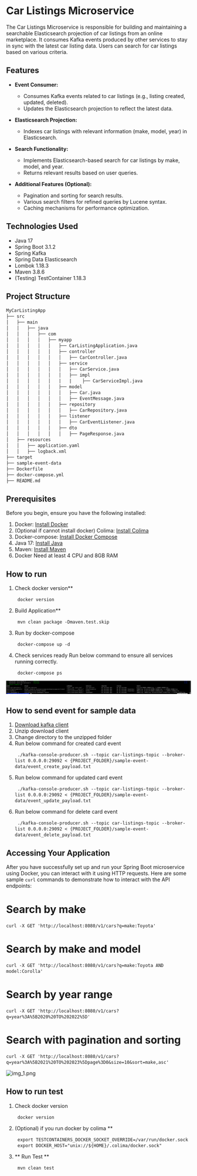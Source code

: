 # Car Listings Microservice

The Car Listings Microservice is responsible for building and maintaining a searchable Elasticsearch projection of car
listings from an online marketplace. It consumes Kafka events produced by other services to stay in sync with the latest
car listing data. Users can search for car listings based on various criteria.

## Features

- **Event Consumer:**
    - Consumes Kafka events related to car listings (e.g., listing created, updated, deleted).
    - Updates the Elasticsearch projection to reflect the latest data.

- **Elasticsearch Projection:**
    - Indexes car listings with relevant information (make, model, year) in Elasticsearch.

- **Search Functionality:**
    - Implements Elasticsearch-based search for car listings by make, model, and year.
    - Returns relevant results based on user queries.

- **Additional Features (Optional):**
    - Pagination and sorting for search results.
    - Various search filters for refined queries by Lucene syntax.
    - Caching mechanisms for performance optimization.

## Technologies Used

- Java 17
- Spring Boot 3.1.2
- Spring Kafka
- Spring Data Elasticsearch
- Lombok 1.18.3
- Maven 3.8.6
- (Testing) TestContainer 1.18.3
## Project Structure
    MyCarListingApp
    ├── src
    │   ├── main
    │   │   ├── java
    │   │   │   ├── com
    │   │   │   │   ├── myapp
    │   │   │   │   │   ├── CarListingApplication.java
    │   │   │   │   │   ├── controller
    │   │   │   │   │   │   ├── CarController.java
    │   │   │   │   │   ├── service
    │   │   │   │   │   │   ├── CarService.java
    │   │   │   │   │   │   ├── impl
    │   │   │   │   │   |   |    ├── CarServiceImpl.java
    │   │   │   │   │   ├── model
    │   │   │   │   │   │   ├── Car.java
    │   │   │   │   │   │   ├── EventMessage.java
    │   │   │   │   │   ├── repository
    │   │   │   │   │   │   ├── CarRepository.java
    │   │   │   │   │   ├── listener
    │   │   │   │   │   │   ├── CarEventListener.java
    │   │   │   │   │   ├── dto
    │   │   │   │   │   │   ├── PageResponse.java
    │   ├── resources
    │   │   ├── application.yaml
    │   │   ├── logback.xml
    ├── target
    ├── sample-event-data
    ├── Dockerfile
    ├── docker-compose.yml
    ├── README.md

## Prerequisites

Before you begin, ensure you have the following installed:

1. Docker: [Install Docker](https://docs.docker.com/get-docker/)
2. (Optional if cannot install docker) Colima: [Install Colima](https://github.com/abiosoft/colima)
3. Docker-compose: [Install Docker Compose](https://docs.docker.com/compose/install/)
4. Java 17: [Install Java](https://www.oracle.com/java/technologies/javase/jdk17-archive-downloads.html)
5. Maven: [Install Maven](https://maven.apache.org/download.cgi)
6. Docker Need at least 4 CPU and 8GB RAM

## How to run

1. Check docker version**
   ```
    docker version
2. Build Application**
   ```
    mvn clean package -Dmaven.test.skip 
   
3. Run by docker-compose
   ```
    docker-compose up -d
4. Check services ready
   Run below command to ensure all services running correctly.
   ```
    docker-compose ps
 ![img.png](img.png)

## How to send event for sample data
1. [Download kafka client](https://kafka.apache.org/quickstart)
2. Unzip download client
3. Change directory to the unzipped folder
4. Run below command for created card event
   ```
    ./kafka-console-producer.sh --topic car-listings-topic --broker-list 0.0.0.0:29092 < {PROJECT_FOLDER}/sample-event-data/event_create_payload.txt
5. Run below command for updated card event
   ```
    ./kafka-console-producer.sh --topic car-listings-topic --broker-list 0.0.0.0:29092 < {PROJECT_FOLDER}/sample-event-data/event_update_payload.txt
6. Run below command for delete card event
   ```
    ./kafka-console-producer.sh --topic car-listings-topic --broker-list 0.0.0.0:29092 < {PROJECT_FOLDER}/sample-event-data/event_delete_payload.txt
   
## Accessing Your Application

After you have successfully set up and run your Spring Boot microservice using Docker,
you can interact with it using HTTP requests. Here are some sample `curl`
commands to demonstrate how to interact with the API endpoints:

# Search by make
    curl -X GET 'http://localhost:8080/v1/cars?q=make:Toyota' 
   
# Search by make and model
    curl -X GET 'http://localhost:8080/v1/cars?q=make:Toyota AND model:Corolla'

# Search by year range
    curl -X GET 'http://localhost:8080/v1/cars?q=year%3A%5B2020%20TO%202022%5D'

# Search with pagination and sorting
    curl -X GET 'http://localhost:8080/v1/cars?q=year%3A%5B2021%20TO%202023%5Dpage%3D0&size=10&sort=make,asc'

![img_1.png](img_1.png)
## How to run test

1. Check docker version
   ``` 
    docker version
2. (Optional) if you run docker by colima **
    ```
     export TESTCONTAINERS_DOCKER_SOCKET_OVERRIDE=/var/run/docker.sock 
     export DOCKER_HOST="unix://${HOME}/.colima/docker.sock"
3. ** Run Test **
    ```
     mvn clean test
